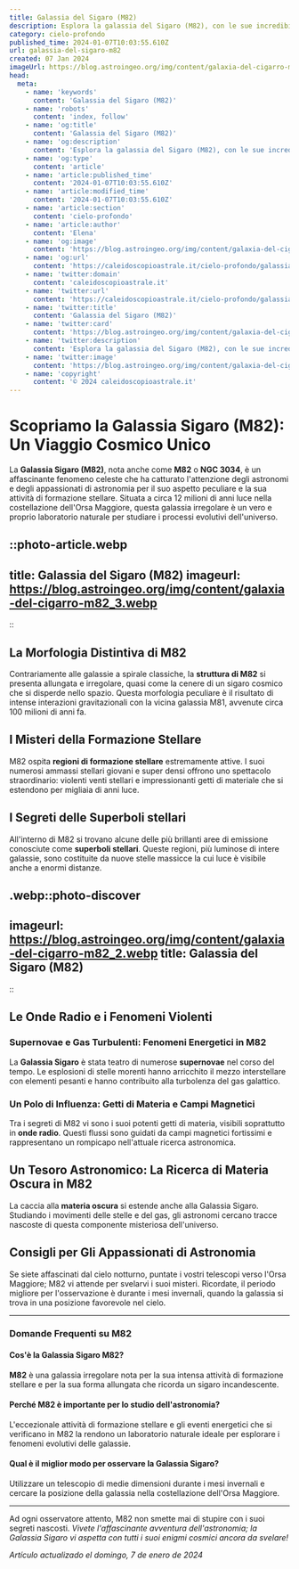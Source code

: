 ```yaml
---
title: Galassia del Sigaro (M82)
description: Esplora la galassia del Sigaro (M82), con le sue incredibili esplosioni stellari e segreti cosmici in un articolo affascinante.
category: cielo-profondo
published_time: 2024-01-07T10:03:55.610Z
url: galassia-del-sigaro-m82
created: 07 Jan 2024
imageUrl: https://blog.astroingeo.org/img/content/galaxia-del-cigarro-m82_3.webp
head:
  meta:
    - name: 'keywords'
      content: 'Galassia del Sigaro (M82)'
    - name: 'robots'
      content: 'index, follow'
    - name: 'og:title'
      content: 'Galassia del Sigaro (M82)'
    - name: 'og:description'
      content: 'Esplora la galassia del Sigaro (M82), con le sue incredibili esplosioni stellari e segreti cosmici in un articolo affascinante.'
    - name: 'og:type'
      content: 'article'
    - name: 'article:published_time'
      content: '2024-01-07T10:03:55.610Z'
    - name: 'article:modified_time'
      content: '2024-01-07T10:03:55.610Z'
    - name: 'article:section'
      content: 'cielo-profondo'
    - name: 'article:author'
      content: 'Elena'
    - name: 'og:image'
      content: 'https://blog.astroingeo.org/img/content/galaxia-del-cigarro-m82_3.webp'
    - name: 'og:url'
      content: 'https://caleidoscopioastrale.it/cielo-profondo/galassia-del-sigaro-m82'
    - name: 'twitter:domain'
      content: 'caleidoscopioastrale.it'
    - name: 'twitter:url'
      content: 'https://caleidoscopioastrale.it/cielo-profondo/galassia-del-sigaro-m82'
    - name: 'twitter:title'
      content: 'Galassia del Sigaro (M82)'
    - name: 'twitter:card'
      content: 'https://blog.astroingeo.org/img/content/galaxia-del-cigarro-m82_3.webp'
    - name: 'twitter:description'
      content: 'Esplora la galassia del Sigaro (M82), con le sue incredibili esplosioni stellari e segreti cosmici in un articolo affascinante.'
    - name: 'twitter:image'
      content: 'https://blog.astroingeo.org/img/content/galaxia-del-cigarro-m82_3.webp'
    - name: 'copyright'
      content: '© 2024 caleidoscopioastrale.it'
---
```

# Scopriamo la Galassia Sigaro (M82): Un Viaggio Cosmico Unico

La **Galassia Sigaro (M82)**, nota anche come **M82** o **NGC 3034**, è un affascinante fenomeno celeste che ha catturato l'attenzione degli astronomi e degli appassionati di astronomia per il suo aspetto peculiare e la sua attività di formazione stellare. Situata a circa 12 milioni di anni luce nella costellazione dell'Orsa Maggiore, questa galassia irregolare è un vero e proprio laboratorio naturale per studiare i processi evolutivi dell'universo.

::photo-article.webp
---
title: Galassia del Sigaro (M82)
imageurl: https://blog.astroingeo.org/img/content/galaxia-del-cigarro-m82_3.webp
---
::

## La Morfologia Distintiva di M82

Contrariamente alle galassie a spirale classiche, la **struttura di M82** si presenta allungata e irregolare, quasi come la cenere di un sigaro cosmico che si disperde nello spazio. Questa morfologia peculiare è il risultato di intense interazioni gravitazionali con la vicina galassia M81, avvenute circa 100 milioni di anni fa.

## I Misteri della Formazione Stellare

M82 ospita **regioni di formazione stellare** estremamente attive. I suoi numerosi ammassi stellari giovani e super densi offrono uno spettacolo straordinario: violenti venti stellari e impressionanti getti di materiale che si estendono per migliaia di anni luce.

## I Segreti delle Superboli stellari

All'interno di M82 si trovano alcune delle più brillanti aree di emissione conosciute come **superboli stellari**. Queste regioni, più luminose di intere galassie, sono costituite da nuove stelle massicce la cui luce è visibile anche a enormi distanze.

.webp::photo-discover
---
imageurl: https://blog.astroingeo.org/img/content/galaxia-del-cigarro-m82_2.webp
title: Galassia del Sigaro (M82)
---
::

## Le Onde Radio e i Fenomeni Violenti

### Supernovae e Gas Turbulenti: Fenomeni Energetici in M82

La **Galassia Sigaro** è stata teatro di numerose **supernovae** nel corso del tempo. Le esplosioni di stelle morenti hanno arricchito il mezzo interstellare con elementi pesanti e hanno contribuito alla turbolenza del gas galattico.

### Un Polo di Influenza: Getti di Materia e Campi Magnetici

Tra i segreti di M82 vi sono i suoi potenti getti di materia, visibili soprattutto in **onde radio**. Questi flussi sono guidati da campi magnetici fortissimi e rappresentano un rompicapo nell'attuale ricerca astronomica.

## Un Tesoro Astronomico: La Ricerca di Materia Oscura in M82

La caccia alla **materia oscura** si estende anche alla Galassia Sigaro. Studiando i movimenti delle stelle e del gas, gli astronomi cercano tracce nascoste di questa componente misteriosa dell'universo.

## Consigli per Gli Appassionati di Astronomia

Se siete affascinati dal cielo notturno, puntate i vostri telescopi verso l'Orsa Maggiore; M82 vi attende per svelarvi i suoi misteri. Ricordate, il periodo migliore per l'osservazione è durante i mesi invernali, quando la galassia si trova in una posizione favorevole nel cielo.

---

### Domande Frequenti su M82

#### Cos'è la Galassia Sigaro M82?
**M82** è una galassia irregolare nota per la sua intensa attività di formazione stellare e per la sua forma allungata che ricorda un sigaro incandescente.

#### Perché M82 è importante per lo studio dell'astronomia?
L'eccezionale attività di formazione stellare e gli eventi energetici che si verificano in M82 la rendono un laboratorio naturale ideale per esplorare i fenomeni evolutivi delle galassie.

#### Qual è il miglior modo per osservare la Galassia Sigaro?
Utilizzare un telescopio di medie dimensioni durante i mesi invernali e cercare la posizione della galassia nella costellazione dell'Orsa Maggiore.

---

Ad ogni osservatore attento, M82 non smette mai di stupire con i suoi segreti nascosti. *Vivete l'affascinante avventura dell'astronomia; la Galassia Sigaro vi aspetta con tutti i suoi enigmi cosmici ancora da svelare!*

_Artículo actualizado el domingo, 7 de enero de 2024_